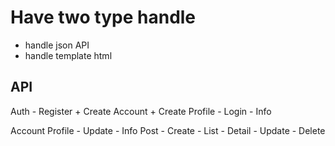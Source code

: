 
# Have two type handle
- handle json API 
- handle template html 


## API
Auth
    - Register
        + Create Account
        + Create Profile
    - Login 
    - Info 

Account
Profile
    - Update
    - Info
Post
    - Create
    - List
    - Detail
    - Update
    - Delete